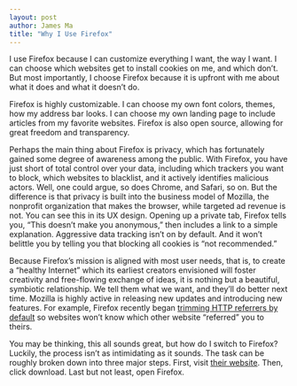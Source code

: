 ```yaml
---
layout: post
author: James Ma
title: "Why I Use Firefox"
---
```


I use Firefox because I can customize everything I want, the way I want. I can choose which websites get to install cookies on me, and which don’t. But most importantly, I choose Firefox because it is upfront with me about what it does and what it doesn’t do.

Firefox is highly customizable. I can choose my own font colors, themes, how my address bar looks. I can choose my own landing page to include articles from my favorite websites. Firefox is also open source, allowing for great freedom and transparency.

Perhaps the main thing about Firefox is privacy, which has fortunately gained some degree of awareness among the public. With Firefox, you have just short of total control over your data, including which trackers you want to block, which websites to blacklist, and it actively identifies malicious actors. Well, one could argue, so does Chrome, and Safari, so on. But the difference is that privacy is built into the business model of Mozilla, the nonprofit organization that makes the browser, while targeted ad revenue is not. You can see this in its UX design. Opening up a private tab, Firefox tells you, “This doesn’t make you anonymous,” then includes a link to a simple explanation. Aggressive data tracking isn’t on by default. And it won’t belittle you by telling you that blocking all cookies is “not recommended.”

Because Firefox’s mission is aligned with most user needs, that is, to create a “healthy Internet” which its earliest creators envisioned will foster creativity and free-flowing exchange of ideas, it is nothing but a beautiful, symbiotic relationship. We tell them what we want, and they’ll do better next time. Mozilla is highly active in releasing new updates and introducing new features. For example, Firefox recently began [trimming HTTP referrers by default](https://blog.mozilla.org/security/2021/03/22/firefox-87-trims-http-referrers-by-default-to-protect-user-privacy/) so websites won’t know which other website “referred” you to theirs.

You may be thinking, this all sounds great, but how do I switch to Firefox? Luckily, the process isn’t as intimidating as it sounds. The task can be roughly broken down into three major steps. First, visit [their website](https://www.mozilla.org/en-US/firefox/new/). Then, click download. Last but not least, open Firefox. 
